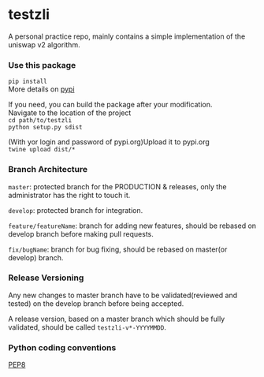 # testzli 
A personal practice repo, mainly contains a simple implementation of the uniswap v2 algorithm.

### Use this package
```pip install ```  <br/>
More details on [pypi](https://pypi.org/project/testzli/)

If you need, you can build the package after your modification. <br/>
Navigate to the location of the project<br/>
```cd path/to/testzli ```  <br/>
```python setup.py sdist ``` 

(With yor login and password of pypi.org)Upload it to pypi.org<br/>
```twine upload dist/* ```  <br/>


### Branch Architecture

``master``: protected branch for the PRODUCTION & releases, only the administrator has the right to touch it. 

``develop``: protected branch for integration.

``feature/featureName``: branch for adding new features, should be rebased on develop branch before making pull requests.

``fix/bugName``: branch for bug fixing, should be rebased on master(or develop) branch.


### Release Versioning
Any new changes to master branch have to be validated(reviewed and tested) on the develop branch before being accepted.

A release version, based on a master branch which should be fully validated, should be called ``testzli-v*-YYYYMMDD``. 


### Python coding conventions
[PEP8](https://peps.python.org/pep-0008/)



